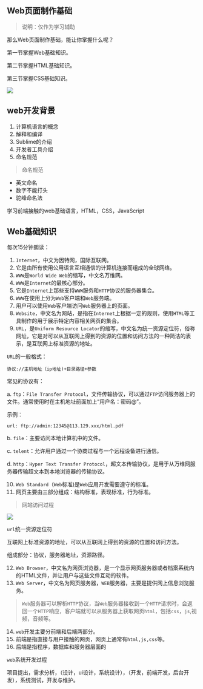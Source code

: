 ## Web页面制作基础

> 说明：仅作为学习辅助

那么Web页面制作基础，能让你掌握什么呢？

第一节掌握Web基础知识。

第二节掌握HTML基础知识。

第三节掌握CSS基础知识。

![](https://cdn.jsdelivr.net/gh/webVueBlog/dadapic/img/QQ截图20200324210808.png)

## web开发背景

1. 计算机语言的概念
2. 解释和编译
3. Sublime的介绍
4. 开发者工具介绍
5. 命名规范

> 命名规范

- 英文命名
- 数字不能打头
- 驼峰命名法

学习前端接触的web基础语言，HTML，CSS，JavaScript

## Web基础知识

每次15分钟朗读：

1. `Internet`，中文为因特网，国际互联网。
2. 它是由所有使用公用语言互相通信的计算机连接而组成的全球网络。
3. `WWW`是`World Wide Web`的缩写，中文名万维网。
4. `WWW`是`Internet`的最核心部分。
5. 它是`Internet`上那些支持`WWW`服务和`HTTP`协议的服务器集合。
6. `WWW`在使用上分为`Web`客户端和`Web`服务端。
7. 用户可以使用`Web`客户端访问`Web`服务器上的页面。
8. `Website`，中文名为网站，是指在`Internet`上根据一定的规则，使用`HTML`等工具制作的用于展示特定内容相关网页的集合。
9. `URL`，是`Uniform Resource Locator`的缩写，中文名为统一资源定位符，俗称网址，它是对可以从互联网上得到的资源的位置和访问方法的一种简洁的表示，是互联网上标准资源的地址。

`URL`的一般格式：

    协议://主机地址（ip地址)+目录路径+参数

常见的协议有：

a. `ftp`：`File Transfer Protocol`，文件传输协议，可以通过`FTP`访问服务器上的文件。通常使用时在主机地址前面加上“用户名：密码@”。

示例：

    url: ftp://admin:12345@113.129.xxx/html.pdf

b. `file`：主要访问本地计算机中的文件。

c. `telent`：允许用户通过一个协商过程与一个远程设备进行通信。

d. `http`：`Hyper Text Transfer Protocol`，超文本传输协议，是用于从万维网服务器传输超文本到本地浏览器的传输协议。

10. `Web Standard`（`Web`标准)是`Web`应用开发需要遵守的标准。
11. 网页主要由三部分组成：结构标准，表现标准，行为标准。

> 网站访问过程

![](https://cdn.jsdelivr.net/gh/webVueBlog/dadapic/img/QQ截图20200324222150.png)

`url`统一资源定位符

互联网上标准资源的地址，可以从互联网上得到的资源的位置和访问方法。

组成部分：协议，服务器地址，资源路径。

12. `Web Browser`，中文名为网页浏览器，是一个显示网页服务器或者档案系统内的HTML文件，并让用户与这些文件互动的软件。
13. `Web Server`，中文名为网页服务器，`WEB`服务器，主要是提供网上信息浏览服务。

> `Web`服务器可以解析`HTTP`协议，当`Web`服务器接收到一个`HTTP`请求时，会返回一个`HTTP`响应，客户端就可以从服务器上获取网页`html`，包括`css`，`js`,视频，音频等。

14. `web`开发主要分前端和后端两部分。
15. 前端是指直接与用户接触的网页，网页上通常有`html,js,css`等。
16. 后端是指程序，数据库和服务器层面的

`web`系统开发过程

项目提出，需求分析，（设计，ui设计，系统设计），（开发，前端开发，后台开发），系统测试，开发与维护。

